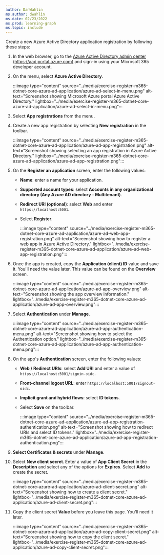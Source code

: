 ```yaml
---
author: DanWahlin
ms.author: dwahlin
ms.date: 02/23/2022
ms.prod: learning-graph
ms.topic: include
---
```


Create a new Azure Active Directory application registration by following these steps:

1. In the web browser, go to the [Azure Active Directory admin center (https://aad.portal.azure.com)](https://aad.portal.azure.com) and sign-in using your Microsoft 365 developer account.
1. On the menu, select **Azure Active Directory**.

    :::image type="content" source="../media/exercise-register-m365-dotnet-core-azure-ad-application/azure-ad-select-in-menu.png" alt-text="Screenshot showing Microsoft Azure portal Azure Active Directory." lightbox="../media/exercise-register-m365-dotnet-core-azure-ad-application/azure-ad-select-in-menu.png":::

1. Select **App registrations** from the menu.
1. Create a new app registration by selecting **New registration** in the toolbar.

    :::image type="content" source="../media/exercise-register-m365-dotnet-core-azure-ad-application/azure-ad-app-registration.png" alt-text="Screenshot showing selecting an app registration in Azure Active Directory." lightbox="../media/exercise-register-m365-dotnet-core-azure-ad-application/azure-ad-app-registration.png":::

1. On the **Register an application** screen, enter the following values:

   - **Name**: enter a name for your application.
   - **Supported account types**: select **Accounts in any organizational directory (Any Azure AD directory - Multitenant)**.
   - **Redirect URI (optional)**: select **Web** and enter `https://localhost:5001`.
   - Select **Register**.

       :::image type="content" source="../media/exercise-register-m365-dotnet-core-azure-ad-application/azure-ad-web-app-registration.png" alt-text="Screenshot showing how to register a web app in Azure Active Directory." lightbox="../media/exercise-register-m365-dotnet-core-azure-ad-application/azure-ad-web-app-registration.png":::

1. Once the app is created, copy the **Application (client) ID** value and save it. You'll need the value later. This value can be found on the **Overview** screen.

    :::image type="content" source="../media/exercise-register-m365-dotnet-core-azure-ad-application/azure-ad-app-overview.png" alt-text="Screenshot showing the app overview information." lightbox="../media/exercise-register-m365-dotnet-core-azure-ad-application/azure-ad-app-overview.png":::

1. Select **Authentication** under **Manage**.

    :::image type="content" source="../media/exercise-register-m365-dotnet-core-azure-ad-application/azure-ad-app-authentication-menu.png" alt-text="Screenshot showing how to select the Authentication option." lightbox="../media/exercise-register-m365-dotnet-core-azure-ad-application/azure-ad-app-authentication-menu.png":::

1. On the app's **Authentication** screen, enter the following values:

    - **Web / Redirect URIs**: select **Add URI** and enter a value of `https://localhost:5001/signin-oidc`.
    - **Front-channel logout URL**: enter `https://localhost:5001/signout-oidc`.
    - **Implicit grant and hybrid flows**: select **ID tokens**.
    - Select **Save** on the toolbar.

        :::image type="content" source="../media/exercise-register-m365-dotnet-core-azure-ad-application/azure-ad-app-registration-authentication.png" alt-text="Screenshot showing how to redirect URIs and select ID tokens." lightbox="../media/exercise-register-m365-dotnet-core-azure-ad-application/azure-ad-app-registration-authentication.png":::

1. **Select Certificates & secrets** under **Manage**.
1. Select **New client secret**. Enter a value of **App Client Secret** in the **Description** and select any of the options for **Expires**. Select **Add** to create the secret.

    :::image type="content" source="../media/exercise-register-m365-dotnet-core-azure-ad-application/azure-ad-client-secret.png" alt-text="Screenshot showing how to create a client secret." lightbox="../media/exercise-register-m365-dotnet-core-azure-ad-application/azure-ad-client-secret.png":::

1. Copy the client secret **Value** before you leave this page. You'll need it later.

    :::image type="content" source="../media/exercise-register-m365-dotnet-core-azure-ad-application/azure-ad-copy-client-secret.png" alt-text="Screenshot showing how to copy the client secret." lightbox="../media/exercise-register-m365-dotnet-core-azure-ad-application/azure-ad-copy-client-secret.png":::
